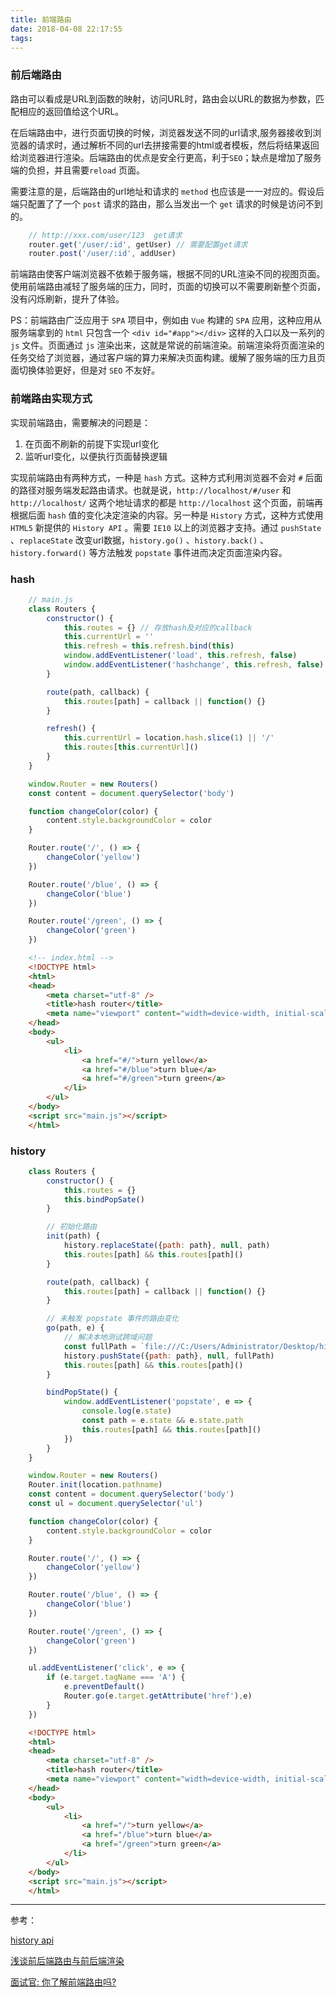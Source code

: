 ```yaml
---
title: 前端路由
date: 2018-04-08 22:17:55
tags:
---
```

### 前后端路由
路由可以看成是URL到函数的映射，访问URL时，路由会以URL的数据为参数，匹配相应的返回值给这个URL。

在后端路由中，进行页面切换的时候，浏览器发送不同的url请求,服务器接收到浏览器的请求时，通过解析不同的url去拼接需要的html或者模板，然后将结果返回给浏览器进行渲染。后端路由的优点是安全行更高，利于`SEO`；缺点是增加了服务端的负担，并且需要`reload` 页面。

需要注意的是，后端路由的url地址和请求的 `method` 也应该是一一对应的。假设后端只配置了了一个 `post` 请求的路由，那么当发出一个 `get` 请求的时候是访问不到的。
``` js
    // http://xxx.com/user/123  get请求
    router.get('/user/:id', getUser) // 需要配置get请求
    router.post('/user/:id', addUser)
```

前端路由使客户端浏览器不依赖于服务端，根据不同的URL渲染不同的视图页面。使用前端路由减轻了服务端的压力，同时，页面的切换可以不需要刷新整个页面，没有闪烁刷新，提升了体验。

PS：前端路由广泛应用于 `SPA` 项目中，例如由 `Vue` 构建的 `SPA` 应用，这种应用从服务端拿到的 `html` 只包含一个 `<div id="#app"></div>` 这样的入口以及一系列的 `js` 文件。页面通过 `js` 渲染出来，这就是常说的前端渲染。前端渲染将页面渲染的任务交给了浏览器，通过客户端的算力来解决页面构建。缓解了服务端的压力且页面切换体验更好，但是对 `SEO` 不友好。

### 前端路由实现方式
实现前端路由，需要解决的问题是：
1. 在页面不刷新的前提下实现url变化
2. 监听url变化，以便执行页面替换逻辑

实现前端路由有两种方式，一种是 `hash` 方式。这种方式利用浏览器不会对 `#` 后面的路径对服务端发起路由请求。也就是说，`http://localhost/#/user` 和 `http://localhost/` 这两个地址请求的都是 `http://localhost` 这个页面，前端再根据后面 `hash` 值的变化决定渲染的内容。另一种是 `History` 方式，这种方式使用 `HTML5` 新提供的 `History API` 。需要 `IE10` 以上的浏览器才支持。通过 `pushState` 、`replaceState` 改变url数据，`history.go()` 、`history.back()` 、`history.forward()` 等方法触发 `popstate` 事件进而决定页面渲染内容。

### hash
``` js
    // main.js
    class Routers {
        constructor() {
            this.routes = {} // 存放hash及对应的callback
            this.currentUrl = ''
            this.refresh = this.refresh.bind(this)
            window.addEventListener('load', this.refresh, false)
            window.addEventListener('hashchange', this.refresh, false)
        }

        route(path, callback) {
            this.routes[path] = callback || function() {}
        }

        refresh() {
            this.currentUrl = location.hash.slice(1) || '/'
            this.routes[this.currentUrl]()
        }
    }

    window.Router = new Routers()
    const content = document.querySelector('body')

    function changeColor(color) {
        content.style.backgroundColor = color
    }

    Router.route('/', () => {
        changeColor('yellow')
    })

    Router.route('/blue', () => {
        changeColor('blue')
    })

    Router.route('/green', () => {
        changeColor('green')
    })
```

``` html
    <!-- index.html -->
    <!DOCTYPE html>
    <html>
    <head>
        <meta charset="utf-8" />
        <title>hash router</title>
        <meta name="viewport" content="width=device-width, initial-scale=1">
    </head>
    <body>
        <ul>
            <li>
                <a href="#/">turn yellow</a>
                <a href="#/blue">turn blue</a>
                <a href="#/green">turn green</a>
            </li>
        </ul>
    </body>
    <script src="main.js"></script>
    </html>
```

### history
``` js
    class Routers {
        constructor() {
            this.routes = {}
            this.bindPopSate()
        }

        // 初始化路由
        init(path) {
            history.replaceState({path: path}, null, path)
            this.routes[path] && this.routes[path]()
        }

        route(path, callback) {
            this.routes[path] = callback || function() {}
        }

        // 未触发 popstate 事件的路由变化
        go(path, e) {
            // 解决本地测试跨域问题
            const fullPath = `file:///C:/Users/Administrator/Desktop/history/index.html?${e.target.getAttribute('href')}`
            history.pushState({path: path}, null, fullPath)
            this.routes[path] && this.routes[path]()
        }

        bindPopState() {
            window.addEventListener('popstate', e => {
                console.log(e.state)
                const path = e.state && e.state.path
                this.routes[path] && this.routes[path]()
            })
        }
    }

    window.Router = new Routers()
    Router.init(location.pathname)
    const content = document.querySelector('body')
    const ul = document.querySelector('ul')

    function changeColor(color) {
        content.style.backgroundColor = color
    }

    Router.route('/', () => {
        changeColor('yellow')
    })

    Router.route('/blue', () => {
        changeColor('blue')
    })

    Router.route('/green', () => {
        changeColor('green')
    })

    ul.addEventListener('click', e => {
        if (e.target.tagName === 'A') {
            e.preventDefault()
            Router.go(e.target.getAttribute('href'),e)
        }
    })
```

``` html
    <!DOCTYPE html>
    <html>
    <head>
        <meta charset="utf-8" />
        <title>hash router</title>
        <meta name="viewport" content="width=device-width, initial-scale=1">
    </head>
    <body>
        <ul>
            <li>
                <a href="/">turn yellow</a>
                <a href="/blue">turn blue</a>
                <a href="/green">turn green</a>
            </li>
        </ul>
    </body>
    <script src="main.js"></script>
    </html>
```
---
参考：

[history api](https://developer.mozilla.org/zh-CN/docs/Web/API/History)

[浅谈前后端路由与前后端渲染](https://juejin.im/post/5abae9acf265da2378404fc8)

[面试官: 你了解前端路由吗?](https://juejin.im/post/5ac61da66fb9a028c71eae1b)